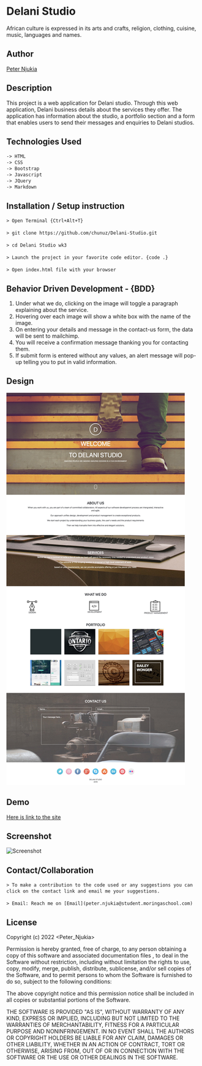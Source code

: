 # Delani Studio
African culture is expressed in its arts and crafts, religion, clothing, cuisine, music, languages and names.

## Author

[Peter Njukia](https://github.com/chunuz/)


## Description
This project is a web application for Delani studio. Through this web application, Delani business details about the services they offer. The application has information about the studio, a portfolio section and a form that enables users to send their messages and enquiries to Delani studios. 

## Technologies Used
    -> HTML
    -> CSS
    -> Bootstrap
    -> Javascript
    -> JQuery
    -> Markdown

## Installation / Setup instruction
    > Open Terminal {Ctrl+Alt+T}

    > git clone https://github.com/chunuz/Delani-Studio.git

    > cd Delani Studio wk3

    > Launch the project in your favorite code editor. {code .}

    > Open index.html file with your browser

## Behavior Driven Development - {BDD}
 1. Under what we do, clicking on the image will toggle a paragraph explaining about the service.
 2. Hovering over each image will show a white box with the name of the image.
 3. On entering your details and message in the contact-us form, the data will be sent to mailchimp. 
 4. You will receive a confirmation message thanking you for contacting them.
 5. If submit form is entered without any values, an alert message will pop-up telling you to put in valid information.

## Design

![Design](./screenshots/design.jpg)

## Demo
[Here is link to the site]( https://chunuz.github.io/Delani-Studio/)

## Screenshot
![Screenshot](./screenshots/screenshot.png)

## Contact/Collaboration

    > To make a contribution to the code used or any suggestions you can click on the contact link and email me your suggestions.

    > Email: Reach me on [Email](peter.njukia@student.moringaschool.com) 

## License
Copyright (c) 2022 <Peter_Njukia>

Permission is hereby granted, free of charge, to any person obtaining a copy
of this software and associated documentation files , to deal
in the Software without restriction, including without limitation the rights
to use, copy, modify, merge, publish, distribute, sublicense, and/or sell
copies of the Software, and to permit persons to whom the Software is
furnished to do so, subject to the following conditions:

The above copyright notice and this permission notice shall be included in all
copies or substantial portions of the Software.

THE SOFTWARE IS PROVIDED "AS IS", WITHOUT WARRANTY OF ANY KIND, EXPRESS OR
IMPLIED, INCLUDING BUT NOT LIMITED TO THE WARRANTIES OF MERCHANTABILITY,
FITNESS FOR A PARTICULAR PURPOSE AND NONINFRINGEMENT. IN NO EVENT SHALL THE
AUTHORS OR COPYRIGHT HOLDERS BE LIABLE FOR ANY CLAIM, DAMAGES OR OTHER
LIABILITY, WHETHER IN AN ACTION OF CONTRACT, TORT OR OTHERWISE, ARISING FROM,
OUT OF OR IN CONNECTION WITH THE SOFTWARE OR THE USE OR OTHER DEALINGS IN THE
SOFTWARE.